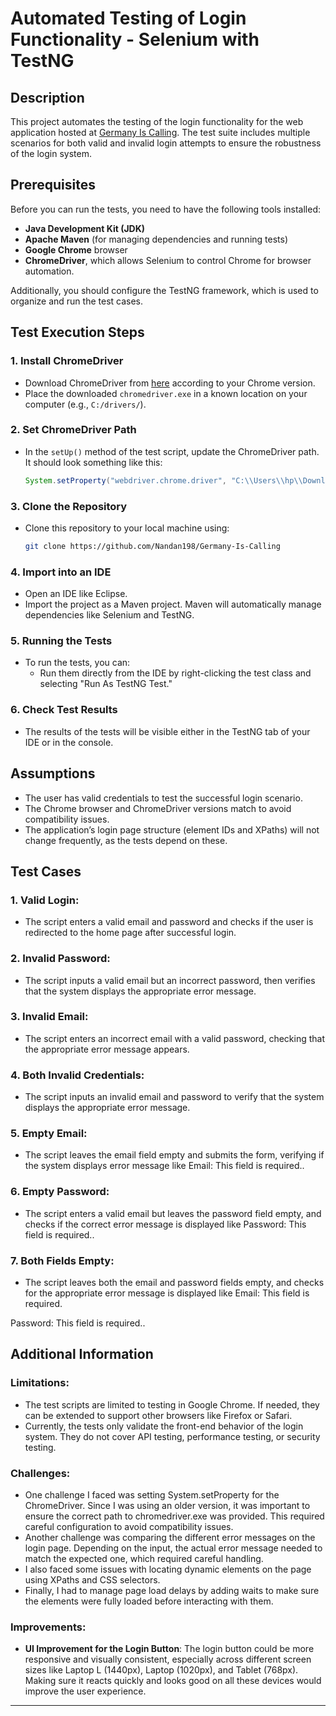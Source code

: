 # Automated Testing of Login Functionality - Selenium with TestNG

## Description

This project automates the testing of the login functionality for the web application hosted at [Germany Is Calling](https://app.germanyiscalling.com/). The test suite includes multiple scenarios for both valid and invalid login attempts	 to ensure the robustness of the login system.

## Prerequisites

Before you can run the tests, you need to have the following tools installed:

- **Java Development Kit (JDK)**
- **Apache Maven** (for managing dependencies and running tests)
- **Google Chrome** browser
- **ChromeDriver**, which allows Selenium to control Chrome for browser automation.

Additionally, you should configure the TestNG framework, which is used to organize and run the test cases.

## Test Execution Steps

### 1. **Install ChromeDriver**
   - Download ChromeDriver from [here](https://googlechromelabs.github.io/chrome-for-testing/#stable) according to your Chrome version.
   - Place the downloaded `chromedriver.exe` in a known location on your computer (e.g., `C:/drivers/`).

### 2. **Set ChromeDriver Path**
   - In the `setUp()` method of the test script, update the ChromeDriver path. It should look something like this:
     ```java
     System.setProperty("webdriver.chrome.driver", "C:\\Users\\hp\\Downloads\\drivers\\chromedriver.exe");
     ```

### 3. **Clone the Repository**
   - Clone this repository to your local machine using:
     ```bash
     git clone https://github.com/Nandan198/Germany-Is-Calling
     ```

### 4. **Import into an IDE**
   - Open an IDE like Eclipse.
   - Import the project as a Maven project. Maven will automatically manage dependencies like Selenium and TestNG.

### 5. **Running the Tests**
   - To run the tests, you can:
     - Run them directly from the IDE by right-clicking the test class and selecting "Run As TestNG Test."
      

### 6. **Check Test Results**
   - The results of the tests will be visible either in the TestNG tab of your IDE or in the console.

## Assumptions

- The user has valid credentials to test the successful login scenario.
- The Chrome browser and ChromeDriver versions match to avoid compatibility issues.
- The application’s login page structure (element IDs and XPaths) will not change frequently, as the tests depend on these.

## Test Cases

### 1. **Valid Login:**
   - The script enters a valid email and password and checks if the user is redirected to the home page after successful login.
   
### 2. **Invalid Password:**
   - The script inputs a valid email but an incorrect password, then verifies that the system displays the appropriate error message.

### 3. **Invalid Email:**
   - The script enters an incorrect email with a valid password, checking that the appropriate error message appears.

### 4. **Both Invalid Credentials:**
   - The script inputs an invalid email and password to verify that the system displays the appropriate error message.

### 5. **Empty Email:**
   - The script leaves the email field empty and submits the form, verifying if the system displays error message like Email: This field is required..

### 6. **Empty Password:**
   - The script enters a valid email but leaves the password field empty, and checks if the correct error message is displayed like 
Password: This field is required..

### 7. **Both Fields Empty:**
   - The script leaves both the email and password fields empty, and checks for the appropriate error message is displayed like Email: This field is required.

Password: This field is required..

## Additional Information

### Limitations:
- The test scripts are limited to testing in Google Chrome. If needed, they can be extended to support other browsers like Firefox or Safari.
- Currently, the tests only validate the front-end behavior of the login system. They do not cover API testing, performance testing, or security testing.

### Challenges:
- One challenge I faced was setting System.setProperty for the ChromeDriver. Since I was using an older version, it was important to ensure the correct path to chromedriver.exe was provided.
  This required careful configuration to avoid compatibility issues.
- Another challenge was comparing the different error messages on the login page. Depending on the input, the actual error message needed to match the expected one, which required careful handling.
- I also faced some issues with locating dynamic elements on the page using XPaths and CSS selectors.
- Finally, I had to manage page load delays by adding waits to make sure the elements were fully loaded before interacting with them.

### Improvements:
- **UI Improvement for the Login Button**: The login button could be more responsive and visually consistent, especially across different screen sizes like Laptop L (1440px), Laptop (1020px), and Tablet (768px). Making sure it reacts quickly and looks good on all these devices would improve the user experience.
---

